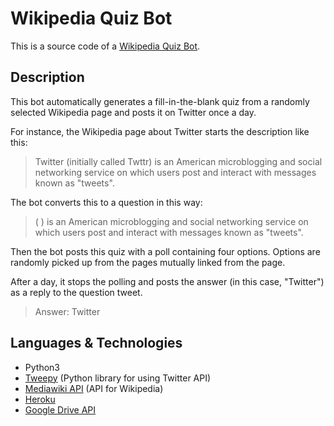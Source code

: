 # Wikipedia Quiz Bot
This is a source code of a [Wikipedia Quiz Bot](https://twitter.com/wikiqbot).

## Description
This bot automatically generates a fill-in-the-blank quiz from a randomly selected Wikipedia page and posts it on Twitter once a day.

For instance, the Wikipedia page about Twitter starts the description like this:

> Twitter (initially called Twttr) is an American microblogging and social networking service on which users post and interact with messages known as "tweets".

The bot converts this to a question in this way:

> ( ) is an American microblogging and social networking service on which users post and interact with messages known as "tweets".

Then the bot posts this quiz with a poll containing four options. Options are randomly picked up from the pages mutually linked from the page.

After a day, it stops the polling and posts the answer (in this case, "Twitter") as a reply to the question tweet.

> Answer: Twitter

## Languages & Technologies
* Python3
* [Tweepy](https://www.tweepy.org/) (Python library for using Twitter API)
* [Mediawiki API](https://www.mediawiki.org/wiki/API:Main_page) (API for Wikipedia)
* [Heroku](https://www.heroku.com/)
* [Google Drive API](https://developers.google.com/drive/api/)
